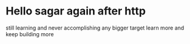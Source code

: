 # Hello sagar again after http
still learning and never accomplishing any bigger target
learn more and keep building more
